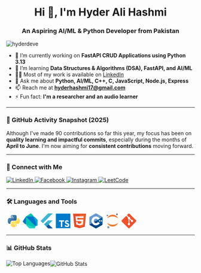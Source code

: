 <h1 align="center">Hi 👋, I'm Hyder Ali Hashmi</h1>
<h3 align="center">An Aspiring AI/ML & Python Developer from Pakistan</h3>

<p align="left">
  <img src="https://komarev.com/ghpvc/?username=hyderdeve&label=Profile%20views&color=0e75b6&style=flat" alt="hyderdeve" />
</p>

- 🔭 I’m currently working on **FastAPI CRUD Applications using Python 3.13**
- 🌱 I’m learning **Data Structures & Algorithms (DSA), FastAPI, and AI/ML**
- 👨‍💻 Most of my work is available on [LinkedIn](https://linkedin.com/in/hyder757)
- 💬 Ask me about **Python, AI/ML, C++, C, JavaScript, Node.js, Express**
- 📫 Reach me at **hyderhashmi17@gmail.com**
- ⚡ Fun fact: **I'm a researcher and an audio learner**

---

### 🧠 GitHub Activity Snapshot (2025)

Although I’ve made 90 contributions so far this year, my focus has been on **quality learning and impactful commits**, especially during the months of **April to June**. I'm now aiming for **consistent contributions** moving forward.

---

### 🔗 Connect with Me

<p align="left">
  <a href="https://linkedin.com/in/hyder757" target="_blank">
    <img src="https://raw.githubusercontent.com/rahuldkjain/github-profile-readme-generator/master/src/images/icons/Social/linked-in-alt.svg" alt="LinkedIn" height="30" width="40"/>
  </a>
  <a href="https://fb.com/hyder.hashmi.777" target="_blank">
    <img src="https://raw.githubusercontent.com/rahuldkjain/github-profile-readme-generator/master/src/images/icons/Social/facebook.svg" alt="Facebook" height="30" width="40"/>
  </a>
  <a href="https://instagram.com/hyder.hashmi21" target="_blank">
    <img src="https://raw.githubusercontent.com/rahuldkjain/github-profile-readme-generator/master/src/images/icons/Social/instagram.svg" alt="Instagram" height="30" width="40"/>
  </a>
  <a href="https://www.leetcode.com/user6832ur" target="_blank">
    <img src="https://raw.githubusercontent.com/rahuldkjain/github-profile-readme-generator/master/src/images/icons/Social/leet-code.svg" alt="LeetCode" height="30" width="40"/>
  </a>
</p>

---

### 🛠️ Languages and Tools

<p align="left">
  <a href="https://www.python.org" target="_blank"><img src="https://raw.githubusercontent.com/devicons/devicon/master/icons/python/python-original.svg" alt="Python" width="40" height="40"/></a>
  <a href="https://dart.dev/" target="_blank"><img src="https://raw.githubusercontent.com/devicons/devicon/master/icons/dart/dart-original.svg" alt="Dart" width="40" height="40"/></a>
  <a href="https://flutter.dev/" target="_blank"><img src="https://raw.githubusercontent.com/devicons/devicon/master/icons/flutter/flutter-original.svg" alt="Flutter" width="40" height="40"/></a>
  <a href="https://www.typescriptlang.org/" target="_blank"><img src="https://raw.githubusercontent.com/devicons/devicon/master/icons/typescript/typescript-original.svg" alt="TypeScript" width="40" height="40"/></a>
  <a href="https://developer.mozilla.org/en-US/docs/Web/HTML" target="_blank"><img src="https://raw.githubusercontent.com/devicons/devicon/master/icons/html5/html5-original.svg" alt="HTML5" width="40" height="40"/></a>
  <a href="https://www.w3schools.com/cpp/" target="_blank"><img src="https://raw.githubusercontent.com/devicons/devicon/master/icons/cplusplus/cplusplus-original.svg" alt="C++" width="40" height="40"/></a>
  <a href="https://jupyter.org/" target="_blank"><img src="https://raw.githubusercontent.com/devicons/devicon/master/icons/jupyter/jupyter-original.svg" alt="Jupyter" width="40" height="40"/></a>
  <a href="https://git-scm.com/" target="_blank"><img src="https://raw.githubusercontent.com/devicons/devicon/master/icons/git/git-original.svg" alt="Git" width="40" height="40"/></a>
</p>

---

### 📊 GitHub Stats

<p>
  <img align="left" src="https://github-readme-stats.vercel.app/api/top-langs?username=hyderdeve&show_icons=true&locale=en&layout=compact" alt="Top Languages" />
</p>
<p>
  <img align="center" src="https://github-readme-stats.vercel.app/api?username=hyderdeve&show_icons=true&locale=en" alt="GitHub Stats" />
</p>
